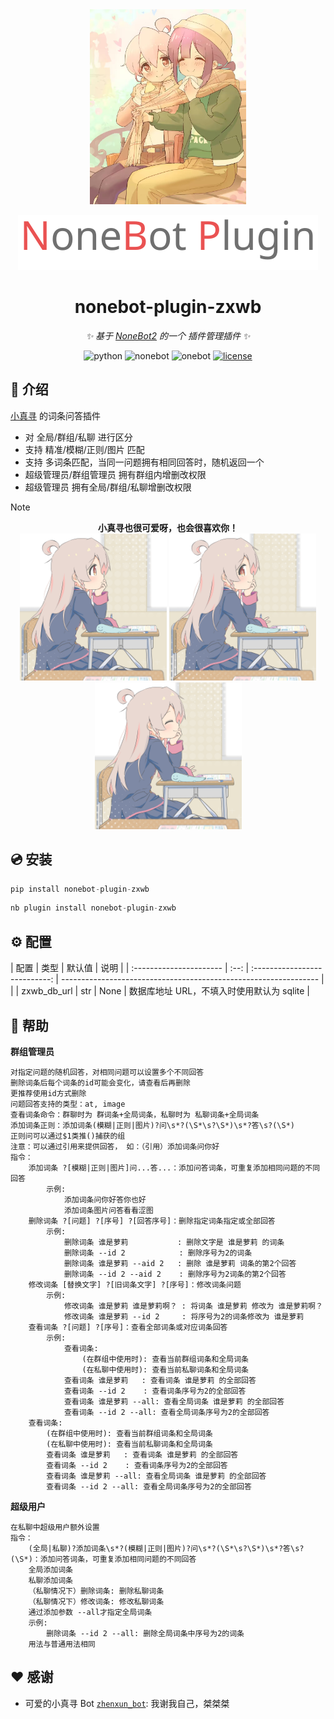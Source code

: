<div align=center>

<img width="250" height="312" src="https://github.com/HibiKier/nonebot-plugin-zxwb/blob/main/docs_image/tt.jpg"/>

</div>

<div align="center">

<p>
  <img src="https://raw.githubusercontent.com/lgc-NB2Dev/readme/main/template/plugin.svg" alt="NoneBotPluginText">
</p>

# nonebot-plugin-zxwb

_✨ 基于 [NoneBot2](https://github.com/nonebot/nonebot2) 的一个 插件管理插件 ✨_

![python](https://img.shields.io/badge/python-v3.10%2B-blue)
![nonebot](https://img.shields.io/badge/nonebot-v2.1.3-yellow)
![onebot](https://img.shields.io/badge/onebot-v11-black)
[![license](https://img.shields.io/badge/license-AGPL3.0-FE7D37)](https://github.com/HibiKier/zhenxun_bot/blob/main/LICENSE)

</div>

## 📖 介绍

[小真寻](https://github.com/HibiKier/zhenxun_bot) 的词条问答插件

- 对 全局/群组/私聊 进行区分
- 支持 精准/模糊/正则/图片 匹配
- 支持 多词条匹配，当同一问题拥有相同回答时，随机返回一个
- 超级管理员/群组管理员 拥有群组内增删改权限
- 超级管理员 拥有全局/群组/私聊增删改权限

> [!NOTE]
>
> <div align="center"><b>小真寻也很可爱呀，也会很喜欢你！</b></div>
>
> <div align="center">
> <img width="235" height="235" src="https://github.com/HibiKier/nonebot-plugin-zxwb/blob/main/docs_image/tt3.png"/>
> <img width="235" height="235" src="https://github.com/HibiKier/nonebot-plugin-zxwb/blob/main/docs_image/tt1.png"/>
> <img width="235" height="235" src="https://github.com/HibiKier/nonebot-plugin-zxwb/blob/main/docs_image/tt2.png"/>
> </div>

## 💿 安装

```python
pip install nonebot-plugin-zxwb
```

```python
nb plugin install nonebot-plugin-zxwb
```

## ⚙️ 配置

| 配置                    | 类型 |            默认值             | 说明                                                             |
| :---------------------- | :--: | :---------------------------: | ---------------------------------------------------------------- |                                             |
| zxwb_db_url             | str  | None | 数据库地址 URL，不填入时使用默认为 sqlite   |

## 🎉 帮助

**群组管理员**

```
对指定问题的随机回答，对相同问题可以设置多个不同回答
删除词条后每个词条的id可能会变化，请查看后再删除
更推荐使用id方式删除
问题回答支持的类型：at, image
查看词条命令：群聊时为 群词条+全局词条，私聊时为 私聊词条+全局词条
添加词条正则：添加词条(模糊|正则|图片)?问\s*?(\S*\s?\S*)\s*?答\s?(\S*)
正则问可以通过$1类推()捕获的组
注意：可以通过引用来提供回答， 如：（引用）添加词条问你好
指令：
    添加词条 ?[模糊|正则|图片]问...答...：添加问答词条，可重复添加相同问题的不同回答
        示例:
            添加词条问你好答你也好
            添加词条图片问答看看涩图
    删除词条 ?[问题] ?[序号] ?[回答序号]：删除指定词条指定或全部回答
        示例:
            删除词条 谁是萝莉           : 删除文字是 谁是萝莉 的词条
            删除词条 --id 2            : 删除序号为2的词条
            删除词条 谁是萝莉 --aid 2   : 删除 谁是萝莉 词条的第2个回答
            删除词条 --id 2 --aid 2    : 删除序号为2词条的第2个回答
    修改词条 [替换文字] ?[旧词条文字] ?[序号]：修改词条问题
        示例:
            修改词条 谁是萝莉 谁是萝莉啊？ : 将词条 谁是萝莉 修改为 谁是萝莉啊？
            修改词条 谁是萝莉 --id 2     : 将序号为2的词条修改为 谁是萝莉
    查看词条 ?[问题] ?[序号]：查看全部词条或对应词条回答
        示例:
            查看词条:
                (在群组中使用时): 查看当前群组词条和全局词条
                (在私聊中使用时): 查看当前私聊词条和全局词条
            查看词条 谁是萝莉   : 查看词条 谁是萝莉 的全部回答
            查看词条 --id 2    : 查看词条序号为2的全部回答
            查看词条 谁是萝莉 --all: 查看全局词条 谁是萝莉 的全部回答
            查看词条 --id 2 --all: 查看全局词条序号为2的全部回答
    查看词条:
        (在群组中使用时): 查看当前群组词条和全局词条
        (在私聊中使用时): 查看当前私聊词条和全局词条
        查看词条 谁是萝莉   : 查看词条 谁是萝莉 的全部回答
        查看词条 --id 2    : 查看词条序号为2的全部回答
        查看词条 谁是萝莉 --all: 查看全局词条 谁是萝莉 的全部回答
        查看词条 --id 2 --all: 查看全局词条序号为2的全部回答
```

**超级用户**

```
在私聊中超级用户额外设置
指令：
    (全局|私聊)?添加词条\s*?(模糊|正则|图片)?问\s*?(\S*\s?\S*)\s*?答\s?(\S*)：添加问答词条，可重复添加相同问题的不同回答
    全局添加词条
    私聊添加词条
    （私聊情况下）删除词条: 删除私聊词条
    （私聊情况下）修改词条: 修改私聊词条
    通过添加参数 --all才指定全局词条
    示例:
        删除词条 --id 2 --all: 删除全局词条中序号为2的词条
    用法与普通用法相同
```


## ❤ 感谢

- 可爱的小真寻 Bot [`zhenxun_bot`](https://github.com/HibiKier/zhenxun_bot): 我谢我自己，桀桀桀
